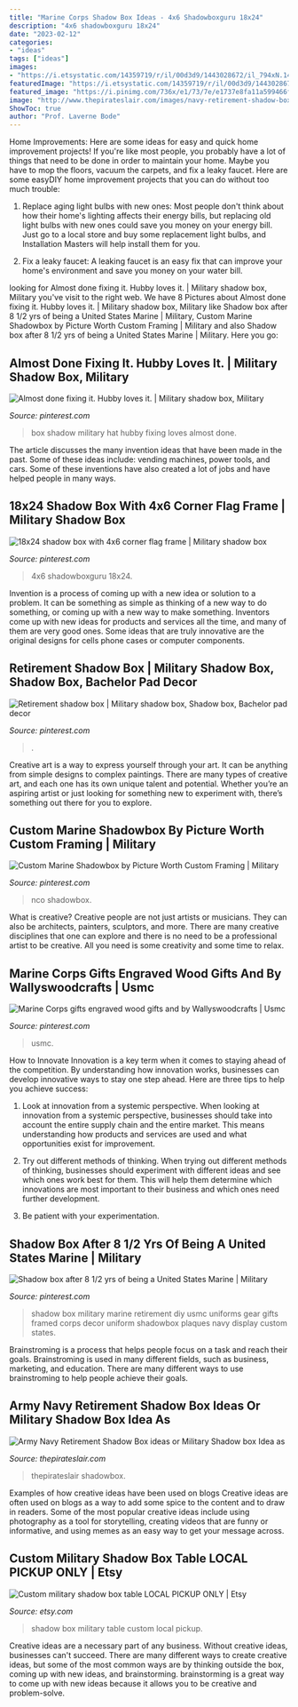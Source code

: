 ```yaml
---
title: "Marine Corps Shadow Box Ideas - 4x6 Shadowboxguru 18x24"
description: "4x6 shadowboxguru 18x24"
date: "2023-02-12"
categories:
- "ideas"
tags: ["ideas"]
images:
- "https://i.etsystatic.com/14359719/r/il/00d3d9/1443028672/il_794xN.1443028672_alu4.jpg"
featuredImage: "https://i.etsystatic.com/14359719/r/il/00d3d9/1443028672/il_794xN.1443028672_alu4.jpg"
featured_image: "https://i.pinimg.com/736x/e1/73/7e/e1737e8fa11a599466fbd3c8ef946bc4.jpg"
image: "http://www.thepirateslair.com/images/navy-retirement-shadow-box-ideas/mcclain3new.jpg"
ShowToc: true
author: "Prof. Laverne Bode"
---
```



Home Improvements: Here are some ideas for easy and quick home improvement projects!
If you're like most people, you probably have a lot of things that need to be done in order to maintain your home. Maybe you have to mop the floors, vacuum the carpets, and fix a leaky faucet. Here are some easyDIY home improvement projects that you can do without too much trouble:
1. Replace aging light bulbs with new ones: Most people don't think about how their home's lighting affects their energy bills, but replacing old light bulbs with new ones could save you money on your energy bill. Just go to a local store and buy some replacement light bulbs, and Installation Masters will help install them for you.

2. Fix a leaky faucet: A leaking faucet is an easy fix that can improve your home's environment and save you money on your water bill.

	

		
looking for Almost done fixing it. Hubby loves it. | Military shadow box, Military you've visit to the right web. We have 8 Pictures about Almost done fixing it. Hubby loves it. | Military shadow box, Military like Shadow box after 8 1/2 yrs of being a United States Marine | Military, Custom Marine Shadowbox by Picture Worth Custom Framing | Military and also Shadow box after 8 1/2 yrs of being a United States Marine | Military. Here you go:
		
    
## Almost Done Fixing It. Hubby Loves It. | Military Shadow Box, Military

<img loading=lazy src="https://i.pinimg.com/originals/24/c1/0a/24c10a24cc0f60983968dd6aae6cfd73.jpg" onerror="this.onerror=null;this.src='https://tse1.mm.bing.net/th?id=OIP.IQ-f-npyIG-0ayDi3GshpgHaJ4&amp;pid=15.1';" alt="Almost done fixing it. Hubby loves it. | Military shadow box, Military">

_Source: pinterest.com_

>box shadow military hat hubby fixing loves almost done. 

	

The article discusses the many invention ideas that have been made in the past. Some of these ideas include: vending machines, power tools, and cars. Some of these inventions have also created a lot of jobs and have helped people in many ways.

    
## 18x24 Shadow Box With 4x6 Corner Flag Frame | Military Shadow Box

<img loading=lazy src="https://i.pinimg.com/736x/eb/5a/bd/eb5abd07217dd000d18898d6d088e20e.jpg" onerror="this.onerror=null;this.src='https://tse1.mm.bing.net/th?id=OIP.POXwS9T4s-8x7Iays4mfEAHaGq&amp;pid=15.1';" alt="18x24 shadow box with 4x6 corner flag frame | Military shadow box">

_Source: pinterest.com_

>4x6 shadowboxguru 18x24. 

	

Invention is a process of coming up with a new idea or solution to a problem. It can be something as simple as thinking of a new way to do something, or coming up with a new way to make something. Inventors come up with new ideas for products and services all the time, and many of them are very good ones. Some ideas that are truly innovative are the original designs for cells phone cases or computer components.

    
## Retirement Shadow Box | Military Shadow Box, Shadow Box, Bachelor Pad Decor

<img loading=lazy src="https://i.pinimg.com/originals/5a/a6/f5/5aa6f5c365d631b6c4b7e7402c7abab5.jpg" onerror="this.onerror=null;this.src='https://tse2.mm.bing.net/th?id=OIP.xcvZ67s84KbfrDGRA6W7pwHaJ4&amp;pid=15.1';" alt="Retirement shadow box | Military shadow box, Shadow box, Bachelor pad decor">

_Source: pinterest.com_

>. 

	

Creative art is a way to express yourself through your art. It can be anything from simple designs to complex paintings. There are many types of creative art, and each one has its own unique talent and potential. Whether you’re an aspiring artist or just looking for something new to experiment with, there’s something out there for you to explore.

    
## Custom Marine Shadowbox By Picture Worth Custom Framing | Military

<img loading=lazy src="https://i.pinimg.com/736x/e1/73/7e/e1737e8fa11a599466fbd3c8ef946bc4.jpg" onerror="this.onerror=null;this.src='https://tse1.mm.bing.net/th?id=OIP.Qc9e8X_nCxdbFdsEP9ITzgHaKw&amp;pid=15.1';" alt="Custom Marine Shadowbox by Picture Worth Custom Framing | Military">

_Source: pinterest.com_

>nco shadowbox. 

	

What is creative?
Creative people are not just artists or musicians. They can also be architects, painters, sculptors, and more. There are many creative disciplines that one can explore and there is no need to be a professional artist to be creative. All you need is some creativity and some time to relax.

    
## Marine Corps Gifts Engraved Wood Gifts And By Wallyswoodcrafts | Usmc

<img loading=lazy src="https://i.pinimg.com/736x/79/d8/7c/79d87ce956d5b0e9220910b6a7577aea.jpg" onerror="this.onerror=null;this.src='https://tse2.mm.bing.net/th?id=OIP.J9Z2Vcz7lIZKcVbmVfJWDQHaF4&amp;pid=15.1';" alt="Marine Corps gifts engraved wood gifts and by Wallyswoodcrafts | Usmc">

_Source: pinterest.com_

>usmc. 

	

How to Innovate
Innovation is a key term when it comes to staying ahead of the competition. By understanding how innovation works, businesses can develop innovative ways to stay one step ahead. Here are three tips to help you achieve success:
1. Look at innovation from a systemic perspective. When looking at innovation from a systemic perspective, businesses should take into account the entire supply chain and the entire market. This means understanding how products and services are used and what opportunities exist for improvement.

2. Try out different methods of thinking. When trying out different methods of thinking, businesses should experiment with different ideas and see which ones work best for them. This will help them determine which innovations are most important to their business and which ones need further development.

3. Be patient with your experimentation.

    
## Shadow Box After 8 1/2 Yrs Of Being A United States Marine | Military

<img loading=lazy src="https://i.pinimg.com/originals/3f/1e/e0/3f1ee03f59f3ff2b9c68aa069e1ea1d2.jpg" onerror="this.onerror=null;this.src='https://tse4.mm.bing.net/th?id=OIP.tlO5BpzQdtY3nP6mtGpkQwHaHJ&amp;pid=15.1';" alt="Shadow box after 8 1/2 yrs of being a United States Marine | Military">

_Source: pinterest.com_

>shadow box military marine retirement diy usmc uniforms gear gifts framed corps decor uniform shadowbox plaques navy display custom states. 

	

Brainstroming is a process that helps people focus on a task and reach their goals. Brainstroming is used in many different fields, such as business, marketing, and education. There are many different ways to use brainstroming to help people achieve their goals.

    
## Army Navy Retirement Shadow Box Ideas Or Military Shadow Box Idea As

<img loading=lazy src="http://www.thepirateslair.com/images/navy-retirement-shadow-box-ideas/mcclain3new.jpg" onerror="this.onerror=null;this.src='https://tse3.mm.bing.net/th?id=OIP.vyZWa6OXmMBF-LxbAYZeiAHaFj&amp;pid=15.1';" alt="Army Navy Retirement Shadow Box ideas or Military Shadow box Idea as">

_Source: thepirateslair.com_

>thepirateslair shadowbox. 

	

Examples of how creative ideas have been used on blogs
Creative ideas are often used on blogs as a way to add some spice to the content and to draw in readers. Some of the most popular creative ideas include using photography as a tool for storytelling, creating videos that are funny or informative, and using memes as an easy way to get your message across.

    
## Custom Military Shadow Box Table LOCAL PICKUP ONLY | Etsy

<img loading=lazy src="https://i.etsystatic.com/14359719/r/il/00d3d9/1443028672/il_794xN.1443028672_alu4.jpg" onerror="this.onerror=null;this.src='https://tse3.mm.bing.net/th?id=OIP.Sd4veWUOv1ChK89bLitQkAHaFj&amp;pid=15.1';" alt="Custom military shadow box table LOCAL PICKUP ONLY | Etsy">

_Source: etsy.com_

>shadow box military table custom local pickup. 

	

Creative ideas are a necessary part of any business. Without creative ideas, businesses can't succeed. There are many different ways to create creative ideas, but some of the most common ways are by thinking outside the box, coming up with new ideas, and brainstorming. brainstorming is a great way to come up with new ideas because it allows you to be creative and problem-solve.

